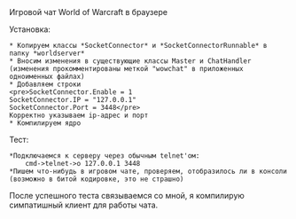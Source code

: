 <dt>Игровой чат World of Warcraft в браузере</dt>

Установка:
	
	* Копируем классы *SocketConnector* и *SocketConnectorRunnable* в папку *worldserver*
	* Вносим изменения в существующие классы Master и ChatHandler (изменения прокомментированы меткой "wowchat" в приложенных одноименных файлах)
	* Добавляем строки 
	<pre>SocketConnector.Enable = 1
	SocketConnector.IP = "127.0.0.1"
	SocketConnector.Port = 3448</pre>
	Корректно указываем ip-адрес и порт
	* Компилируем ядро
	
Тест:
	
	*Подключаемся к серверу через обычным telnet'ом:
		cmd->telnet->o 127.0.0.1 3448
	*Пишем что-нибудь в игровом чате, проверяем, отобразилось ли в консоли (возможно в битой кодировке, это не страшно)

После успешного теста связываемся со мной, я компилирую симпатишный клиент для работы чата.